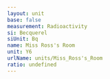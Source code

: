 ```yaml
---
layout: unit
base: false
measurement: Radioactivity
si: Becquerel
siUnit: Bq
name: Miss Ross's Room
unit: Y6
urlName: units/Miss_Ross's_Room
ratio: undefined
---
```

